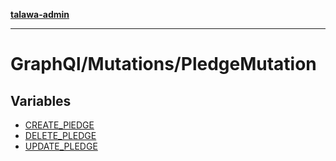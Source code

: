 [**talawa-admin**](../../../README.md)

***

# GraphQl/Mutations/PledgeMutation

## Variables

- [CREATE\_PlEDGE](variables/CREATE_PlEDGE.md)
- [DELETE\_PLEDGE](variables/DELETE_PLEDGE.md)
- [UPDATE\_PLEDGE](variables/UPDATE_PLEDGE.md)
